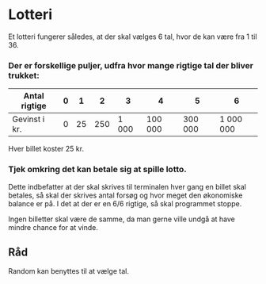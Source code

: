 # Lotteri

Et lotteri fungerer således, at der skal vælges 6 tal, hvor de kan være fra 1 til 36.

### Der er forskellige puljer, udfra hvor mange rigtige tal der bliver trukket:

Antal rigtige | 0 | 1 | 2 | 3 | 4 | 5 | 6
--- | --- | --- | --- | --- | --- | --- | ---
Gevinst i kr. | 0 | 25 | 250 | 1 000 | 100 000 | 300 000 | 1 000 000 |

Hver billet koster 25 kr. 

### Tjek omkring det kan betale sig at spille lotto.

Dette indbefatter at der skal skrives til terminalen hver gang en billet skal betales, så skal der skrives antal forsøg og hvor meget den økonomiske balance er på. I det at der er en 6/6 rigtige, så skal programmet stoppe.

Ingen billetter skal være de samme, da man gerne ville undgå at have mindre chance for at vinde.

## Råd

Random kan benyttes til at vælge tal.